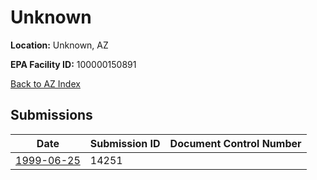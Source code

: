 # Unknown

**Location:** Unknown, AZ

**EPA Facility ID:** 100000150891

[Back to AZ Index](../../index.md)

## Submissions

| Date | Submission ID | Document Control Number |
|------|--------------|-------------------------|
| [1999-06-25](submissions/14251.md) | 14251 |  |
